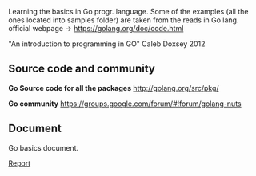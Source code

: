 Learning the basics in Go progr. language. Some of the examples (all the ones located into samples folder) are taken from the reads in Go lang. official webpage -> https://golang.org/doc/code.html 

"An introduction to programming in GO"
Caleb Doxsey
2012

## Source code and community

**Go Source code for all the packages**
http://golang.org/src/pkg/	

**Go community**
https://groups.google.com/forum/#!forum/golang-nuts


## Document

Go basics document.

[Report](https://github.com/jfragosoperez/learning-Go/blob/master/docs/basic_doc.pdf)